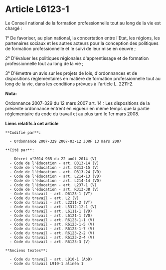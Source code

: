 # Article L6123-1

Le Conseil national de la formation professionnelle tout au long de la vie est chargé :

1° De favoriser, au plan national, la concertation entre l'Etat, les régions, les partenaires sociaux et les autres acteurs
pour la conception des politiques de formation professionnelle et le suivi de leur mise en oeuvre ;

2° D'évaluer les politiques régionales d'apprentissage et de formation professionnelle tout au long de la vie ;

3° D'émettre un avis sur les projets de lois, d'ordonnances et de dispositions réglementaires en matière de formation
professionnelle tout au long de la vie, dans les conditions prévues à l'article L. 2211-2.

**Nota:**

Ordonnance 2007-329 du 12 mars 2007 art. 14 : Les dispositions de la présente ordonnance entrent en vigueur en même temps que
la partie réglementaire du code du travail et au plus tard le 1er mars 2008.

**Liens relatifs à cet article**

	**Codifié par**:

	  - Ordonnance 2007-329 2007-03-12 JORF 13 mars 2007

	**Cité par**:

	  - Décret n°2014-965 du 22 août 2014 (V)
	  - Code de l'éducation - art. D313-14 (V)
	  - Code de l'éducation - art. D313-15 (V)
	  - Code de l'éducation - art. D313-24 (VD)
	  - Code de l'éducation - art. L214-13 (VD)
	  - Code de l'éducation - art. L214-14 (VD)
	  - Code de l'éducation - art. L237-1 (V)
	  - Code de l'éducation - art. R313-38 (V)
	  - Code du travail - art. D6123-1 (VT)
	  - Code du travail - art. L2 (V)
	  - Code du travail - art. L2211-2 (VT)
	  - Code du travail - art. L5312-12-1 (V)
	  - Code du travail - art. L6111-1 (VD)
	  - Code du travail - art. L6121-1 (VD)
	  - Code du travail - art. R6123-1-1 (V)
	  - Code du travail - art. R6123-1-5 (V)
	  - Code du travail - art. R6123-1-7 (V)
	  - Code du travail - art. R6123-2-2 (V)
	  - Code du travail - art. R6123-2-4 (V)
	  - Code du travail - art. R6123-3 (V)

	**Anciens textes**:

	  - Code du travail - art. L910-1 (AbD)
	  - Code du travail L910-1 alinéa 1
